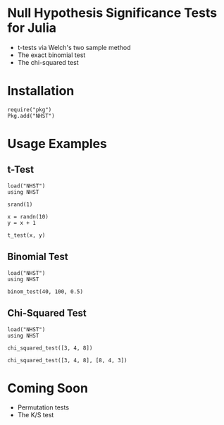 # Null Hypothesis Significance Tests for Julia

* t-tests via Welch's two sample method
* The exact binomial test
* The chi-squared test

# Installation

    require("pkg")
    Pkg.add("NHST")

# Usage Examples

## t-Test

    load("NHST")
    using NHST

    srand(1)

    x = randn(10)
    y = x + 1

    t_test(x, y)

## Binomial Test

    load("NHST")
    using NHST

    binom_test(40, 100, 0.5)

## Chi-Squared Test

    load("NHST")
	using NHST

	chi_squared_test([3, 4, 8])

	chi_squared_test([3, 4, 8], [8, 4, 3])

# Coming Soon

* Permutation tests
* The K/S test
